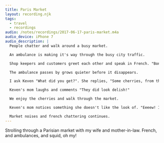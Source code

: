 ```yaml
---
title: Paris Market
layout: recording.njk
tags:
  - travel
  - recordings
audio: /notes/recordings/2017-06-17-paris-market.m4a
audio_device: iPhone 7
audio_description: |
  People chatter and walk around a busy market.

  An ambulance is making it's way through the busy city traffic.

  Shop keepers and customers greet each other and speak in French. "Bonjour!"

  The ambulance passes by grows quieter before it disappears.

  I ask Keven "What did you get?". She replies, "Some cherries, from that hot french guy."

  Keven's mom laughs and comments "They did look delish!"

  We enjoy the cherries and walk through the market.

  Keven's mom notices something she doesn't like the look of. "Eeeew! Is that squid?!"

  Market noises and french chattering continues.
---
```


Strolling through a Parisian market with my wife and mother-in-law. French, and ambulances, and squid, oh my!
